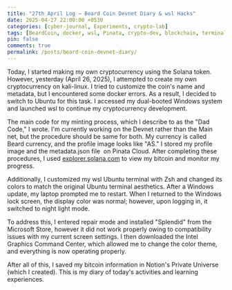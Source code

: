 ```yaml
---
title: "27th April Log – Beard Coin Devnet Diary & wsl Hacks"
date: 2025-04-27 22:00:00 +0530
categories: [cyber-journal, Experiments, crypto-lab]
tags: [BeardCoin, docker, wsl, Pinata, crypto-dev, blockchain, terminal-tweaks, hacker-journal]
pin: false
comments: true
permalink: /posts/beard-coin-devnet-diary/
---
```

Today, I started making my own cryptocurrency using the Solana token. However, yesterday (April 26, 2025), I attempted to create my own cryptocurrency on kali-linux. I tried to customize the coin's name and metadata, but I encountered some docker errors. As a result, I decided to switch to Ubuntu for this task. I accessed my dual-booted Windows system and launched wsl to continue my cryptocurrency development.

The main code for my minting process, which I describe to as the "Dad Code," I wrote.  I'm currently working on the Devnet rather than the Main net, but the procedure should be same for both.  My currency is called Beard currency, and the profile image looks like "AS."  I stored my profile image and the metadata.json file  on Pinata Cloud.  After completing these procedures, I used [explorer.solana.com](https://explorer.solana.com/) to view my bitcoin and monitor my progress.

Additionally, I customized my wsl Ubuntu terminal with Zsh and changed its colors to match the original Ubuntu terminal aesthetics. After a Windows update, my laptop prompted me to restart. When I returned to the Windows lock screen, the display color was normal; however, upon logging in, it switched to night light mode. 

To address this, I entered repair mode and installed "Splendid" from the Microsoft Store, however it did not work properly owing to compatibility issues with my current screen settings.  I then downloaded the Intel Graphics Command Center, which allowed me to change the color theme, and everything is now operating properly.

After all of this, I saved my bitcoin information in Notion's Private Universe (which I created).  This is my diary of today's activities and learning experiences.
